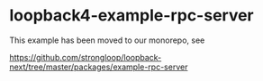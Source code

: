# loopback4-example-rpc-server

This example has been moved to our monorepo, see

https://github.com/strongloop/loopback-next/tree/master/packages/example-rpc-server
